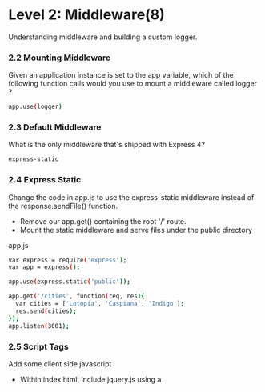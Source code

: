 # Level 2: Middleware(8)
Understanding middleware and building a custom logger.

### 2.2 Mounting Middleware
Given an application instance is set to the app variable, which of the following function calls would you use to mount a middleware called logger ?
```sh
app.use(logger)
```

### 2.3 Default Middleware
What is the only middleware that's shipped with Express 4?
```sh
express-static
```

### 2.4 Express Static
Change the code in app.js to use the express-static middleware instead of the response.sendFile() function.

- Remove our app.get() containing the root '/' route.
- Mount the static middleware and serve files under the public directory

app.js
```sh
var express = require('express');
var app = express();

app.use(express.static('public'));

app.get('/cities', function(req, res){
  var cities = ['Lotopia', 'Caspiana', 'Indigo'];
  res.send(cities);
});
app.listen(3001);
```

### 2.5 Script Tags
Add some client side javascript

- Within index.html, include jquery.js using a <script> tag.
- Within index.html, include client.js using a <script> tag
- Now in the client.js file, complete the code for the $.get function so that it calls the /cities URL path, and then runs the appendToList function.

client.js
```sh
$(function(){

  $.get('/cities', appendToList );

  function appendToList(cities) {
    var list = [];
    for(var i in cities){
      list.push($('<li>', { text: cities[i] }));
    }
    $('.city-list').append(list);
  }
});
```

index.html
```sh
<!DOCTYPE html>
<html lang="en">
<head>
  <meta charset="UTF-8">
  <title>Cities</title>
</head>
<body>
  <h1>Cities</h1>

  <ul class='city-list'></ul>
    <script src="jquery.js"></script>
    <script src="client.js"></script>
</body>
</html>
```

### 2.7 logging Middleware

- On the response object, listen to the event that's emitted when the response has been handed off from Express to the underlying Operating System.
- Inside of the finish callback, calculate the duration of the request by subtracting the startTime from a new Date object. Store the duration in the duration variable, which has already been declared for you.
- Using the stream object, which holds a reference to standard out, write the following message: "This request took ____ ms", where ____ is the duration for the request.
- If we run the code as is, the request will be stuck in our middleware. Call the function that moves processing to the next middleware in the stack.


logger.js
```sh
module.exports = function (request, response, next) {
  var startTime = +new Date();
  var stream = process.stdout;
  var duration = null;

  response.on('finish', function () {
      duration = +new Date() - startTime;
    var message = "This request took "+duration+" ms";
    stream.write(message);
  });
  next();
};
```

### 2.8 Add Logging Middleware

- In the following code in app.js, we require our new middleware and assign it to a variable called logger.
```sh
var express = require('express');
var app = express();

var logger = require('./logger');

//TODO: mount middleware

app.listen(3000);
```

What function should we call in order to mount the middleware and add it to the stack?
```sh
app.use(logger)
```

### 2.9 only GET
Build a middleware that ensures only GET requests are allowed to go through.
- First, in the only_get.js file, create an anonymous function that uses the middleware signature and assign it to module.exports. Remember, the Express middleware function signature takes three arguments.
- Use the request object to check if the HTTP method used is 'GET' and if it is, then call the function that moves processing to the next middleware in the stack.
-If the HTTP method is not 'GET', then complete the request by sending back a message that says 'Method is not allowed'.

only_get.js
```sh
module.exports = function(request, response, next){
  if(request.method == "GET"){
      next();
  }else {
    response.end("Method is not allowed");
  }
};
```

### 2.10 Buildings
```sh
var express = require('express');
var app = express();

app.use(function(request, response, next){
  if (request.path === "/cities"){
    next();
  } else {
    response.status(404).json("Path requested does not exist");
  }
});

app.get('/cities', function(request, response){
  var cities = ['Caspiana', 'Indigo', 'Paradise'];
  response.json(cities);
});

app.listen(3000);
```
issue a GET request to the /buildings endpoint:

A 404 response with 'Path requested does not exist'
